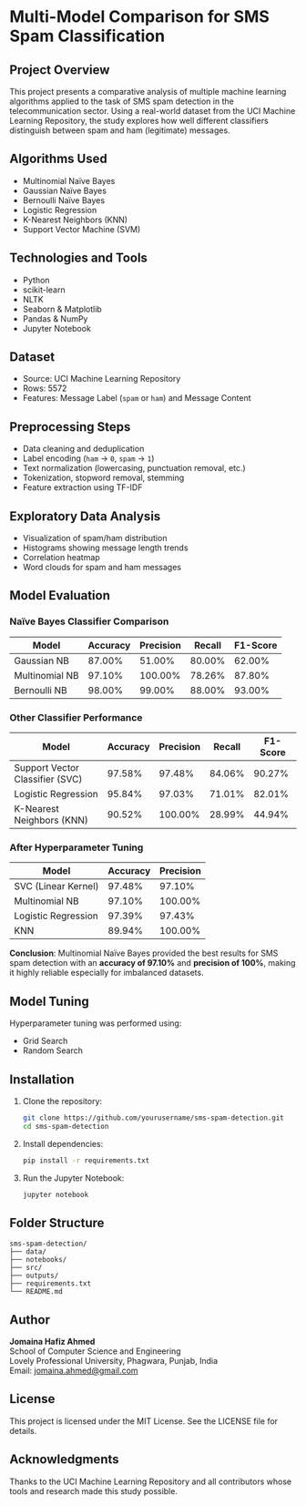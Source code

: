 # Multi-Model Comparison for SMS Spam Classification

## Project Overview

This project presents a comparative analysis of multiple machine learning algorithms applied to the task of SMS spam detection in the telecommunication sector. Using a real-world dataset from the UCI Machine Learning Repository, the study explores how well different classifiers distinguish between spam and ham (legitimate) messages.

## Algorithms Used

- Multinomial Naïve Bayes
- Gaussian Naïve Bayes
- Bernoulli Naïve Bayes
- Logistic Regression
- K-Nearest Neighbors (KNN)
- Support Vector Machine (SVM)

## Technologies and Tools

- Python  
- scikit-learn  
- NLTK  
- Seaborn & Matplotlib  
- Pandas & NumPy  
- Jupyter Notebook  

## Dataset

- Source: UCI Machine Learning Repository  
- Rows: 5572  
- Features: Message Label (`spam` or `ham`) and Message Content  

## Preprocessing Steps

- Data cleaning and deduplication  
- Label encoding (`ham` → `0`, `spam` → `1`)  
- Text normalization (lowercasing, punctuation removal, etc.)  
- Tokenization, stopword removal, stemming  
- Feature extraction using TF-IDF  

## Exploratory Data Analysis

- Visualization of spam/ham distribution
- Histograms showing message length trends
- Correlation heatmap
- Word clouds for spam and ham messages

## Model Evaluation

### Naïve Bayes Classifier Comparison

| Model                | Accuracy | Precision | Recall | F1-Score |
|---------------------|----------|-----------|--------|----------|
| Gaussian NB          | 87.00%   | 51.00%    | 80.00% | 62.00%   |
| Multinomial NB       | 97.10%   | 100.00%   | 78.26% | 87.80%   |
| Bernoulli NB         | 98.00%   | 99.00%    | 88.00% | 93.00%   |

### Other Classifier Performance

| Model                | Accuracy | Precision | Recall | F1-Score |
|---------------------|----------|-----------|--------|----------|
| Support Vector Classifier (SVC) | 97.58% | 97.48%    | 84.06% | 90.27%   |
| Logistic Regression  | 95.84%   | 97.03%    | 71.01% | 82.01%   |
| K-Nearest Neighbors (KNN) | 90.52% | 100.00%   | 28.99% | 44.94%   |

### After Hyperparameter Tuning

| Model                | Accuracy | Precision |
|---------------------|----------|-----------|
| SVC (Linear Kernel)  | 97.48%   | 97.10%    |
| Multinomial NB       | 97.10%   | 100.00%   |
| Logistic Regression  | 97.39%   | 97.43%    |
| KNN                  | 89.94%   | 100.00%   |

**Conclusion**: Multinomial Naïve Bayes provided the best results for SMS spam detection with an **accuracy of 97.10%** and **precision of 100%**, making it highly reliable especially for imbalanced datasets.

## Model Tuning

Hyperparameter tuning was performed using:
- Grid Search
- Random Search

## Installation

1. Clone the repository:
   ```bash
   git clone https://github.com/yourusername/sms-spam-detection.git
   cd sms-spam-detection
   ```

2. Install dependencies:
   ```bash
   pip install -r requirements.txt
   ```

3. Run the Jupyter Notebook:
   ```bash
   jupyter notebook
   ```

## Folder Structure

```
sms-spam-detection/
├── data/
├── notebooks/
├── src/
├── outputs/
├── requirements.txt
└── README.md
```

## Author

**Jomaina Hafiz Ahmed**  
School of Computer Science and Engineering  
Lovely Professional University, Phagwara, Punjab, India  
Email: jomaina.ahmed@gmail.com  

## License

This project is licensed under the MIT License. See the LICENSE file for details.

## Acknowledgments

Thanks to the UCI Machine Learning Repository and all contributors whose tools and research made this study possible.

